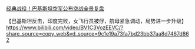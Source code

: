 [经典战役！巴基斯坦空军公布空战全景复盘](https://www.bilibili.com/video/BV1Ro5Fz5ECR/?share_source=copy_web&vd_source=9c1e19a73fa7bd23bb37aa8d7467d862)

【巴基斯坦反击，印度完败，女飞行员被俘，航母紧急调动，局势进一步升级】 https://www.bilibili.com/video/BV1C3VozEEVC/?share_source=copy_web&vd_source=9c1e19a73fa7bd23bb37aa8d7467d862
